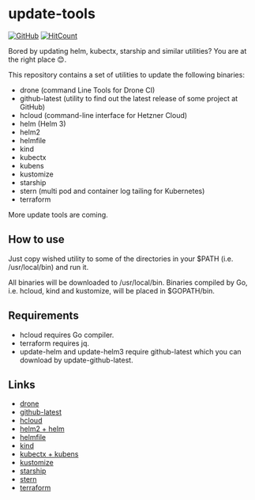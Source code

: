 # update-tools

[![GitHub](https://img.shields.io/github/license/acim/update-tools)](LICENSE)
[![HitCount](http://hits.dwyl.com/acim/update-tools.svg)](http://hits.dwyl.com/acim/update-tools)

Bored by updating helm, kubectx, starship and similar utilities? You are at the right place 😊.

This repository contains a set of utilities to update the following binaries:

* drone (command Line Tools for Drone CI)
* github-latest (utility to find out the latest release of some project at GitHub)
* hcloud (command-line interface for Hetzner Cloud)
* helm (Helm 3)
* helm2
* helmfile
* kind
* kubectx
* kubens
* kustomize
* starship
* stern (multi pod and container log tailing for Kubernetes)
* terraform

More update tools are coming.

## How to use

Just copy wished utility to some of the directories in your $PATH (i.e. /usr/local/bin) and run it.

All binaries will be downloaded to /usr/local/bin. Binaries compiled by Go, i.e. hcloud, kind and kustomize, will be placed in $GOPATH/bin.

## Requirements

* hcloud requires Go compiler.
* terraform requires jq.
* update-helm and update-helm3 require github-latest which you can download by update-github-latest.

## Links

* [drone](https://github.com/drone/drone-cli)
* [github-latest](https://github.com/acim/github-latest)
* [hcloud](https://github.com/hetznercloud/cli)
* [helm2 + helm](https://github.com/helm/helm)
* [helmfile](https://github.com/roboll/helmfile)
* [kind](https://github.com/kubernetes-sigs/kind)
* [kubectx + kubens](https://github.com/ahmetb/kubectx)
* [kustomize](https://github.com/kubernetes-sigs/kustomize)
* [starship](https://github.com/starship/starship)
* [stern](https://github.com/wercker/stern)
* [terraform](https://github.com/hashicorp/terraform)
